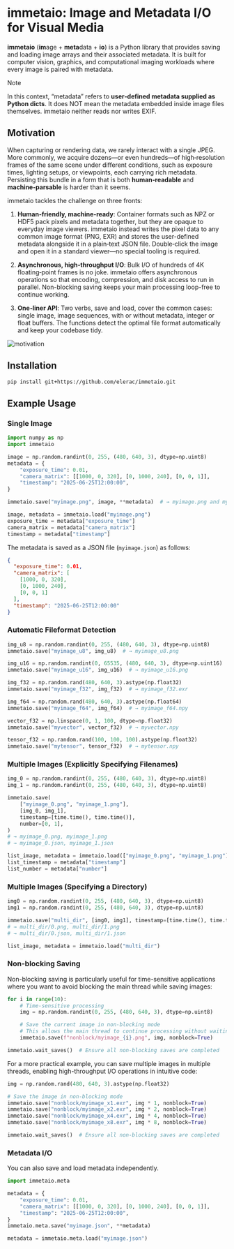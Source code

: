 # immetaio: Image and Metadata I/O for Visual Media

**immetaio** (**im**age + **meta**data + **io**) is a Python library that provides saving and loading image arrays and their associated metadata. It is built for computer vision, graphics, and computational imaging workloads where every image is paired with metadata.

> [!NOTE]
> In this context, “metadata” refers to **user‑defined metadata supplied as Python dicts**. It does NOT mean the metadata embedded inside image files themselves. immetaio neither reads nor writes EXIF.

## Motivation

When capturing or rendering data, we rarely interact with a single JPEG. More commonly, we acquire dozens—or even hundreds—of high‑resolution frames of the same scene under different conditions, such as exposure times, lighting setups, or viewpoints, each carrying rich metadata. Persisting this bundle in a form that is both **human‑readable** and **machine‑parsable** is harder than it seems.

immetaio tackles the challenge on three fronts:

1. **Human‑friendly, machine‑ready**: Container formats such as NPZ or HDF5 pack pixels and metadata together, but they are opaque to everyday image viewers. immetaio instead writes the pixel data to any common image format (PNG, EXR) and stores the user-defined metadata alongside it in a plain‑text JSON file. Double‑click the image and open it in a standard viewer—no special tooling is required.

2. **Asynchronous, high‑throughput I/O**: Bulk I/O of hundreds of 4K floating‑point frames is no joke. immetaio offers asynchronous operations so that encoding, compression, and disk access to run in parallel. Non-blocking saving keeps your main processing loop-free to continue working.

3. **One‑liner API**: Two verbs, save and load, cover the common cases: single image, image sequences, with or without metadata, integer or float buffers. The functions detect the optimal file format automatically and keep your codebase tidy.

![motivation](docs/motivation.jpg)

## Installation

```bash
pip install git+https://github.com/elerac/immetaio.git
```

## Example Usage

### Single Image

```python
import numpy as np
import immetaio

image = np.random.randint(0, 255, (480, 640, 3), dtype=np.uint8)
metadata = {
    "exposure_time": 0.01,
    "camera_matrix": [[1000, 0, 320], [0, 1000, 240], [0, 0, 1]],
    "timestamp": "2025-06-25T12:00:00",
}

immetaio.save("myimage.png", image, **metadata)  # → myimage.png and myimage.json

image, metadata = immetaio.load("myimage.png")
exposure_time = metadata["exposure_time"]
camera_matrix = metadata["camera_matrix"]
timestamp = metadata["timestamp"]
```

The metadata is saved as a JSON file (`myimage.json`) as follows:

```json
{
  "exposure_time": 0.01,
  "camera_matrix": [
    [1000, 0, 320],
    [0, 1000, 240],
    [0, 0, 1]
  ],
  "timestamp": "2025-06-25T12:00:00"
}
```

### Automatic Fileformat Detection

```python
img_u8 = np.random.randint(0, 255, (480, 640, 3), dtype=np.uint8)
immetaio.save("myimage_u8", img_u8)  # → myimage_u8.png

img_u16 = np.random.randint(0, 65535, (480, 640, 3), dtype=np.uint16)
immetaio.save("myimage_u16", img_u16)  # → myimage_u16.png

img_f32 = np.random.rand(480, 640, 3).astype(np.float32)
immetaio.save("myimage_f32", img_f32)  # → myimage_f32.exr

img_f64 = np.random.rand(480, 640, 3).astype(np.float64)
immetaio.save("myimage_f64", img_f64)  # → myimage_f64.npy

vector_f32 = np.linspace(0, 1, 100, dtype=np.float32)
immetaio.save("myvector", vector_f32)  # → myvector.npy

tensor_f32 = np.random.rand(100, 100, 100).astype(np.float32)
immetaio.save("mytensor", tensor_f32)  # → mytensor.npy
```

### Multiple Images (Explicitly Specifying Filenames)

```python
img_0 = np.random.randint(0, 255, (480, 640, 3), dtype=np.uint8)
img_1 = np.random.randint(0, 255, (480, 640, 3), dtype=np.uint8)

immetaio.save(
    ["myimage_0.png", "myimage_1.png"],
    [img_0, img_1],
    timestamp=[time.time(), time.time()],
    number=[0, 1],
)
# → myimage_0.png, myimage_1.png
# → myimage_0.json, myimage_1.json

list_image, metadata = immetaio.load(["myimage_0.png", "myimage_1.png"])
list_timestamp = metadata["timestamp"]
list_number = metadata["number"]
```

### Multiple Images (Specifying a Directory)

```python
img0 = np.random.randint(0, 255, (480, 640, 3), dtype=np.uint8)
img1 = np.random.randint(0, 255, (480, 640, 3), dtype=np.uint8)

immetaio.save("multi_dir", [img0, img1], timestamp=[time.time(), time.time()], number=[0, 1])
# → multi_dir/0.png, multi_dir/1.png
# → multi_dir/0.json, multi_dir/1.json

list_image, metadata = immetaio.load("multi_dir")
```

### Non-blocking Saving

Non-blocking saving is particularly useful for time-sensitive applications where you want to avoid blocking the main thread while saving images:

```python
for i in range(10):
    # Time-sensitive processing
    img = np.random.randint(0, 255, (480, 640, 3), dtype=np.uint8)

    # Save the current image in non-blocking mode
    # This allows the main thread to continue processing without waiting for the save operation to complete
    immetaio.save(f"nonblock/myimage_{i}.png", img, nonblock=True)

immetaio.wait_saves()  # Ensure all non-blocking saves are completed
```

For a more practical example, you can save multiple images in multiple threads, enabling high-throughput I/O operations in intuitive code:

```python
img = np.random.rand(480, 640, 3).astype(np.float32)

# Save the image in non-blocking mode
immetaio.save("nonblock/myimage_x1.exr", img * 1, nonblock=True)
immetaio.save("nonblock/myimage_x2.exr", img * 2, nonblock=True)
immetaio.save("nonblock/myimage_x4.exr", img * 4, nonblock=True)
immetaio.save("nonblock/myimage_x8.exr", img * 8, nonblock=True)

immetaio.wait_saves()  # Ensure all non-blocking saves are completed
```

### Metadata I/O

You can also save and load metadata independently.

```python
import immetaio.meta

metadata = {
    "exposure_time": 0.01,
    "camera_matrix": [[1000, 0, 320], [0, 1000, 240], [0, 0, 1]],
    "timestamp": "2025-06-25T12:00:00",
}
immetaio.meta.save("myimage.json", **metadata)

metadata = immetaio.meta.load("myimage.json")
```
